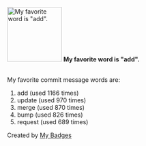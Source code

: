 <img src="https://my-badges.github.io/my-badges/favorite-word.png" alt="My favorite word is &quot;add&quot;." title="My favorite word is &quot;add&quot;." width="128">
<strong>My favorite word is &quot;add&quot;.</strong>
<br><br>

My favorite commit message words are:

1. add (used 1166 times)
2. update (used 970 times)
3. merge (used 870 times)
4. bump (used 826 times)
5. request (used 689 times)


Created by <a href="https://github.com/my-badges/my-badges">My Badges</a>